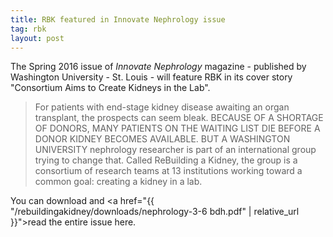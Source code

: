 ```yaml
---
title: RBK featured in Innovate Nephrology issue
tag: rbk
layout: post
---
```


The Spring 2016 issue of _Innovate Nephrology_ magazine - published by Washington University - St. Louis - will feature RBK in its cover story "Consortium Aims to Create Kidneys  in the Lab".

> For patients with end-stage kidney disease awaiting an organ transplant, the prospects can seem bleak. BECAUSE OF A SHORTAGE OF DONORS, MANY PATIENTS ON THE WAITING LIST DIE BEFORE A DONOR KIDNEY BECOMES AVAILABLE. BUT A WASHINGTON UNIVERSITY nephrology researcher is part of an international group trying to change that. Called ReBuilding a Kidney, the group is a consortium of research teams at 13 institutions working toward a common goal: creating a kidney in a lab.

You can download and <a href="{{ "/rebuildingakidney/downloads/nephrology-3-6 bdh.pdf" | relative_url }}">read the entire issue here</a>.
